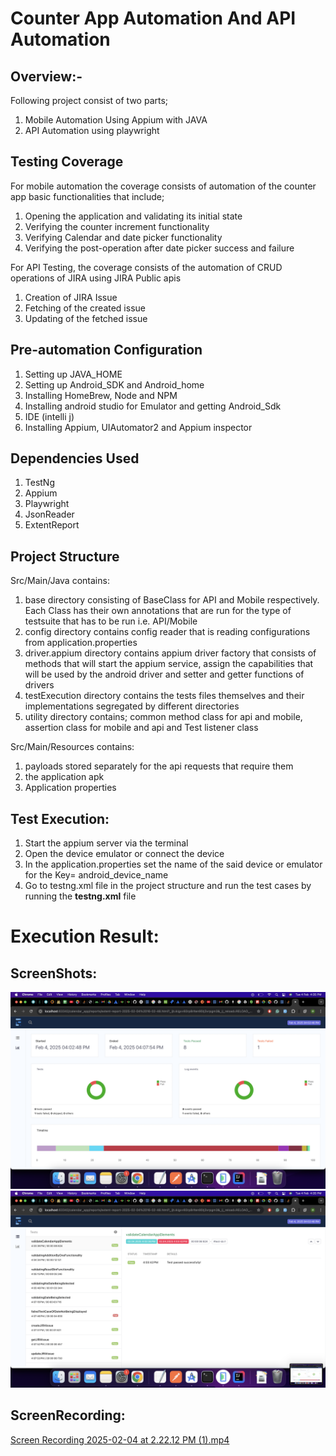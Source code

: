 # Counter App Automation And API Automation

## Overview:- 
Following project consist of two parts;

1. Mobile Automation Using Appium with JAVA
2. API Automation using playwright

## Testing Coverage

For mobile automation the coverage consists of automation of the counter app basic functionalities that include;
1. Opening the application and validating its initial state
2. Verifying the counter increment functionality
3. Verifying Calendar and date picker functionality
4. Verifying the post-operation after date picker success and failure

For API Testing, the coverage consists of the automation of CRUD operations of JIRA using JIRA Public apis
1. Creation of JIRA Issue
2. Fetching of the created issue
3. Updating of the fetched issue

## Pre-automation Configuration
1. Setting up JAVA_HOME
2. Setting up Android_SDK and Android_home
3. Installing HomeBrew, Node and NPM
4. Installing android studio for Emulator and getting Android_Sdk
5. IDE (intelli j)
6. Installing Appium, UIAutomator2 and Appium inspector

## Dependencies Used
1. TestNg
2. Appium
3. Playwright
4. JsonReader
5. ExtentReport

## Project Structure
Src/Main/Java contains:
1. base directory consisting of BaseClass for API and Mobile respectively. Each Class has their own annotations that are run for the type of testsuite that has to be run i.e. API/Mobile
2. config directory contains config reader that is reading configurations from application.properties
3. driver.appium directory contains appium driver factory that consists of methods that will start the appium service, assign the capabilities that will be used by the android driver and setter and getter functions of drivers
4. testExecution directory contains the tests files themselves and their implementations segregated by different directories
5. utility directory contains; common method class for api and mobile, assertion class for mobile and api and Test listener class

Src/Main/Resources contains:
1. payloads stored separately for the api requests that require them
2. the application apk
3. Application properties

## Test Execution:

1. Start the appium server via the terminal
2. Open the device emulator or connect the device
3. In the application.properties set the name of the said device or emulator for the Key= android_device_name
4. Go to testng.xml file in the project structure and run the test cases by running the **testng.xml** file

# Execution Result:

## ScreenShots:
![SuccessRun_ScreenShot1.png](EvidenceOfTheTestRun/SuccessRun_ScreenShot1.png)
![SuccessRun_ScreenShot2.png](EvidenceOfTheTestRun/SuccessRun_ScreenShot2.png)

## ScreenRecording:
[Screen Recording 2025-02-04 at 2.22.12 PM (1).mp4](EvidenceOfTheTestRun/Screen%20Recording%202025-02-04%20at%202.22.12%20PM%20%281%29.mp4)
